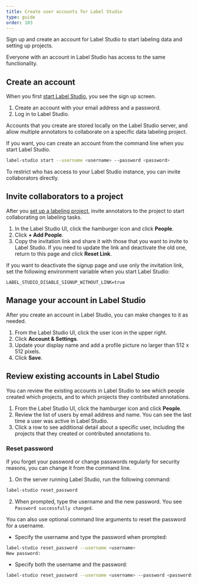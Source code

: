 ```yaml
---
title: Create user accounts for Label Studio
type: guide
order: 103
---
```


Sign up and create an account for Label Studio to start labeling data and setting up projects. 

Everyone with an account in Label Studio has access to the same functionality. 

## Create an account

When you first [start Label Studio](start.html), you see the sign up screen. 

1. Create an account with your email address and a password. 
2. Log in to Label Studio.

Accounts that you create are stored locally on the Label Studio server, and allow multiple annotators to collaborate on a specific data labeling project.

If you want, you can create an account from the command line when you start Label Studio.
```bash
label-studio start --username <username> --password <password>
```

To restrict who has access to your Label Studio instance, you can invite collaborators directly. 

## Invite collaborators to a project

After you [set up a labeling project](setup.html), invite annotators to the project to start collaborating on labeling tasks. 

1. In the Label Studio UI, click the hamburger icon and click **People**.
2. Click **+ Add People**.
3. Copy the invitation link and share it with those that you want to invite to Label Studio. If you need to update the link and deactivate the old one, return to this page and click **Reset Link**. 

If you want to deactivate the signup page and use only the invitation link, set the following environment variable when you start Label Studio:
```
LABEL_STUDIO_DISABLE_SIGNUP_WITHOUT_LINK=true
```

## Manage your account in Label Studio
After you create an account in Label Studio, you can make changes to it as needed.

1. From the Label Studio UI, click the user icon in the upper right.
2. Click **Account & Settings**.
3. Update your display name and add a profile picture no larger than 512 x 512 pixels. 
4. Click **Save**. 

## Review existing accounts in Label Studio
You can review the existing accounts in Label Studio to see which people created which projects, and to which projects they contributed annotations. 

1. From the Label Studio UI, click the hamburger icon and click **People**.
2. Review the list of users by email address and name. You can see the last time a user was active in Label Studio.
3. Click a row to see additional detail about a specific user, including the projects that they created or contributed annotations to.

### Reset password
If you forget your password or change passwords regularly for security reasons, you can change it from the command line.

1. On the server running Label Studio, run the following command: 
```bash
label-studio reset_password
```
2. When prompted, type the username and the new password. You see `Password successfully changed`.

You can also use optional command line arguments to reset the password for a username.

- Specify the username and type the password when prompted: 
```bash
label-studio reset_password --username <username>
New password:
```
- Specify both the username and the password:
```bash
label-studio reset_password --username <username> --password <password>
```


